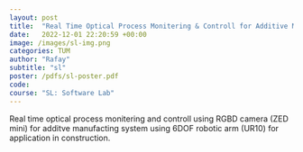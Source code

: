 ```yaml
---
layout: post
title:  "Real Time Optical Process Monitering & Controll for Additive Manufacturing"
date:   2022-12-01 22:20:59 +00:00
image: /images/sl-img.png
categories: TUM
author: "Rafay"
subtitle: "sl"
poster: /pdfs/sl-poster.pdf 
code:
course: "SL: Software Lab"
---
```


Real time optical process monitering and controll using RGBD camera (ZED mini) for additve manufacting system using 6DOF robotic arm (UR10) for application in construction.